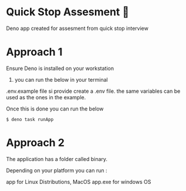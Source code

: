 # Quick Stop Assesment 🦕

Deno app created for assesment from quick stop interview

# Approach 1
Ensure Deno is installed on your workstation

1. you can run the below in your terminal

.env.example file si provide 
create a .env file. the same variables can be used as the ones in the example.

Once this is done you can run the below

```console
$ deno task runApp
```

# Approach 2
The application has a folder called binary.

Depending on your platform you can run :

app for Linux Distributions, MacOS
app.exe for windows OS
